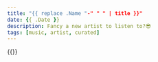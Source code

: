 ```yaml
---
title: "{{ replace .Name "-" " " | title }}"
date: {{ .Date }}
description: Fancy a new artist to listen to?😎
tags: [music, artist, curated]
---
```


{{<spotifyembed playlist id>}}
